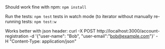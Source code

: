 
Should work fine with npm:
`npm install`

Run the tests:
`npm test`
tests in watch mode (to iterator without manually re-running tests:
`npm test:w`

Works better with json header:
curl -X POST http://localhost:3000/account-registration  -d '{"user-name": "Bob", "user-email":"bob@example.com"}' -H "Content-Type: application/json"
